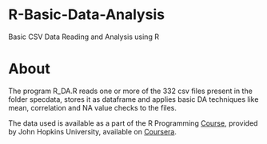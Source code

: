 # R-Basic-Data-Analysis
Basic CSV Data Reading and Analysis using R

# About
The program R_DA.R reads one or more of the 332 csv files present in the folder specdata, stores it as dataframe and applies basic DA techniques like mean, correlation and NA value
checks to the files. 

The data used is available as a part of the R Programming [Course](https://www.coursera.org/learn/r-programming), provided by John Hopkins University, available on [Coursera](https://coursera.org).
